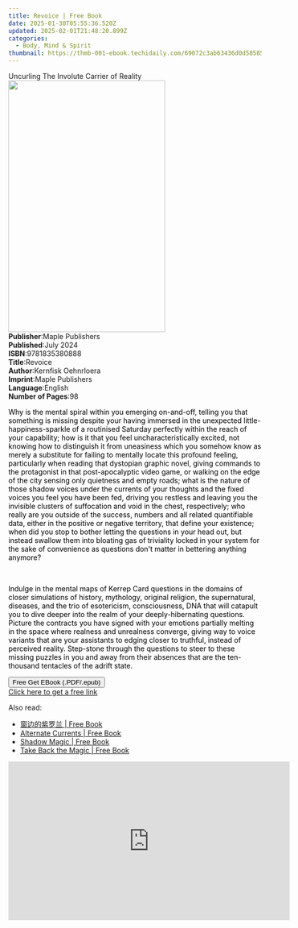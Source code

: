 ```yaml
---
title: Revoice | Free Book
date: 2025-01-30T05:55:36.520Z
updated: 2025-02-01T21:48:20.899Z
categories:
  - Body, Mind & Spirit
thumbnail: https://thmb-001-ebook.techidaily.com/69072c3ab63436d0d58585edd67118f7aa4e1f8504782944c950b16734d9cb29.jpg
---
```

<main id="book-container">
  <div class="flex flex-col">
    <div class="book-brief flex-1 py-6 px-4 sm:p-6 md:py-10 md:px-8">
      <!-- brief-->
      <div class="book-brief-main">
        Uncurling The Involute Carrier of Reality
      </div>
    </div>
    <div
      class="book-meta-info flex-1 grid gap-4 col-start-1 col-end-3 row-start-1 sm:mb-6 sm:grid-cols-4 lg:gap-6 lg:col-start-2 lg:row-end-6 lg:row-span-6 lg:mb-0"
    >
      <div
        class="book-meta-info-left place-content-center mt-4 p-4 text-sm leading-6 col-start-2 col-span-2 dark:text-slate-400"
      >
        <img
          class="w-full h-500 object-cover rounded-lg sm:h-255 sm:col-span-2 lg:col-span-full"
          src="https://img-001-ebook.techidaily.com/53907cd72af28f797979e1f924893ed739dedeadb0fdf83a8b8dcfb6fd4bb635.jpg"
          alt=""
          width="312"
          height="500"
        />
      </div>
      <div
        class="book-meta-info-right mt-2 col-start-1 row-start-2 col-span-3 self-center"
      >
        <!-- meta data  -->
        <div class="flex flex-col px-4 md:px-8">
          <div class="flex-1">
            <strong>Publisher</strong>:<span class="px-2"
              >Maple Publishers</span
            >
          </div>
          <div class="flex-1">
            <strong>Published</strong>:<span class="px-2">July 2024</span>
          </div>
          <div class="flex-1">
            <strong>ISBN</strong>:<span class="px-2">9781835380888</span>
          </div>
          <div class="flex-1">
            <strong>Title</strong>:<span class="px-2">Revoice</span>
          </div>
          <div class="flex-1">
            <strong>Author</strong>:<span class="px-2"
              >Kernfisk Oehnrloera</span
            >
          </div>
          <div class="flex-1">
            <strong>Imprint</strong>:<span class="px-2">Maple Publishers</span>
          </div>
          <div class="flex-1">
            <strong>Language</strong>:<span class="px-2">English</span>
          </div>
          <div class="flex-1">
            <strong>Number of Pages</strong>:<span class="px-2">98</span>
          </div>
        </div>
      </div>
    </div>
    <div class="book-description flex-1 py-6 px-4 sm:p-6 md:py-10 md:px-8">
      <div class="book-description-main">
        <div accordion-content="" id="description">
          <p>
            <span style="color: rgb(0, 0, 0)"
              >Why is the mental spiral within you emerging on-and-off, telling
              you that something is missing despite your having immersed in the
              unexpected little-happiness-sparkle of a routinised Saturday
              perfectly within the reach of your capability; how is it that you
              feel uncharacteristically excited, not knowing how to distinguish
              it from uneasiness which you somehow know as merely a substitute
              for failing to mentally locate this profound feeling, particularly
              when reading that dystopian graphic novel, giving commands to the
              protagonist in that post-apocalyptic video game, or walking on the
              edge of the city sensing only quietness and empty roads; what is
              the nature of those shadow voices under the currents of your
              thoughts and the fixed voices you feel you have been fed, driving
              you restless and leaving you the invisible clusters of suffocation
              and void in the chest, respectively; who really are you outside of
              the success, numbers and all related quantifiable data, either in
              the positive or negative territory, that define your existence;
              when did you stop to bother letting the questions in your head
              out, but instead swallow them into bloating gas of triviality
              locked in your system for the sake of convenience as questions
              don't matter in bettering anything anymore?</span
            >
          </p>
          <p><br /></p>
          <p>
            <span style="color: rgb(0, 0, 0)"
              >Indulge in the mental maps of Kerrep Card questions in the
              domains of closer simulations of history, mythology, original
              religion, the supernatural, diseases, and the trio of esotericism,
              consciousness, DNA that will catapult you to dive deeper into the
              realm of your deeply-hibernating questions. Picture the contracts
              you have signed with your emotions partially melting in the space
              where realness and unrealness converge, giving way to voice
              variants that are your assistants to edging closer to truthful,
              instead of perceived reality. Step-stone through the questions to
              steer to these missing puzzles in you and away from their absences
              that are the ten-thousand tentacles of the adrift state.</span
            >
          </p>
        </div>
        <div class="accordion-fader"></div>
      </div>
    </div>
    <div class="book-excerpts flex-1 py-6 px-4 sm:p-6 md:py-10 md:px-8"></div>
    <div
      class="book-about-author flex-1 py-6 px-4 sm:p-6 md:py-10 md:px-8"
    ></div>
    <div class="book-free-get flex-1 py-6 px-4 sm:p-6 md:py-10 md:px-8">
      <button
        id="btn-free-get"
        class="bg-blue-500 hover:bg-blue-700 text-white font-bold py-2 px-4 rounded"
      >
        Free Get EBook (.PDF/.epub)
      </button>
      <div id="countdown-display" class="px-2 text-lg mt-2"></div>
      <a
        id="free-link"
        class="hidden bg-blue-500 hover:bg-blue-700 text-white font-bold py-2 px-4 rounded"
        href="https://www.ebooks.com/en-us/book/211380867/revoice/kernfisk-oehnrloera/"
        target="_blank"
        >Click here to get a free link</a
      >
    </div>
    <script>
      let countdownTime = 0;
      let countdownInterval = null;
      document
        .getElementById('btn-free-get')
        .addEventListener('click', startCountdown);
      function startCountdown() {
        countdownTime = new Date().getTime() + 60000 * 3;
        countdownInterval = setInterval(updateCountdown, 1000);
        document.getElementById('btn-free-get').disabled = true;
        document
          .getElementById('btn-free-get')
          .classList.add('bg-gray-500', 'cursor-not-allowed');
      }
      function updateCountdown() {
        let currentTime = new Date().getTime();
        let timeLeft = countdownTime - currentTime;
        let secondsLeft = Math.floor(timeLeft / 1000);
        document.getElementById('countdown-display').innerHTML =
          `Remaining time: ${secondsLeft} seconds.`;
        if (secondsLeft <= 0) {
          clearInterval(countdownInterval);
          document.getElementById('btn-free-get').classList.add('hidden');
          document.getElementById('free-link').classList.remove('hidden');
          document.getElementById('countdown-display').innerHTML = '';
        }
      }
    </script>
  </div>
</main>

<ins class="adsbygoogle"
      style="display:block"
      data-ad-client="ca-pub-7571918770474297"
      data-ad-slot="8358498916"
      data-ad-format="auto"
      data-full-width-responsive="true"></ins>
    

<span class="atpl-alsoreadstyle">Also read:</span>
<div><ul>
<li><a href="https://novels-ebooks.techidaily.com/210731909-9781088075906-56qx6l6555qe57sr572x5yww/"><u>窗边的紫罗兰 | Free Book</u></a></li>
<li><a href="https://novels-ebooks.techidaily.com/210732780-9780824896409-alternate-currents/"><u>Alternate Currents | Free Book</u></a></li>
<li><a href="https://novels-ebooks.techidaily.com/210732621-9780762481507-shadow-magic/"><u>Shadow Magic | Free Book</u></a></li>
<li><a href="https://novels-ebooks.techidaily.com/210732661-9780762482528-take-back-the-magic/"><u>Take Back the Magic | Free Book</u></a></li>
</ul></div>

<!-- affiliate ads begin -->
<iframe width="560" height="315" src="https://www.youtube.com/embed/HSFNIAYChbA?si=4TIlsUrYmY5vP2il" title="YouTube video player" frameborder="0" allow="accelerometer; autoplay; clipboard-write; encrypted-media; gyroscope; picture-in-picture; web-share" referrerpolicy="strict-origin-when-cross-origin" allowfullscreen></iframe>
<!-- affiliate ads end -->

